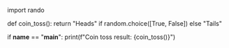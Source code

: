 import rando

def coin_toss():
    return "Heads" if random.choice([True, False]) else "Tails"

if __name__ == "__main__":
    print(f"Coin toss result: {coin_toss()}")
